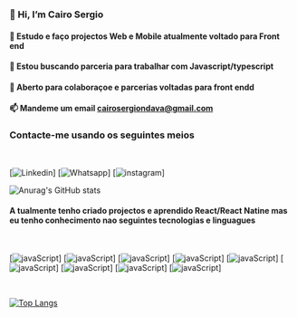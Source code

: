 ### 👋 Hi, I’m Cairo Sergio
#### 👀 Estudo e faço projectos Web e Mobile atualmente voltado para Front end
#### 🌱 Estou buscando parceria para trabalhar com Javascript/typescript
#### 💞️ Aberto para colaboraçoe e parcerias voltadas para front endd
#### 📫 Mandeme um email cairosergiondava@gmail.com


### Contacte-me usando os seguintes meios

<br/>

[![Linkedin](https://img.shields.io/badge/LinkedIn-0077B5?style=for-the-badge&logo=linkedin&logoColor=white
)]
[![Whatsapp](https://img.shields.io/badge/WhatsApp-25D366?style=for-the-badge&logo=whatsapp&logoColor=white)]
[![instagram](https://img.shields.io/badge/Instagram-E4405F?style=for-the-badge&logo=instagram&logoColor=white)]

![Anurag's GitHub stats](https://github-readme-stats.vercel.app/api?username=CairoSergio&show_icons=true&theme=dracula)

#### A tualmente tenho criado projectos e aprendido React/React Natine mas eu tenho conhecimento nao seguintes tecnologias e linguagues

<br/>

[![javaScript](https://img.shields.io/badge/JavaScript-F7DF1E?style=for-the-badge&logo=javascript&logoColor=black)]
[![javaScript](https://img.shields.io/badge/React-20232A?style=for-the-badge&logo=react&logoColor=61DAF)]
[![javaScript](https://img.shields.io/badge/React_Native-20232A?style=for-the-badge&logo=react&logoColor=61DAFB)]
[![javaScript](https://img.shields.io/badge/Python-3776AB?style=for-the-badge&logo=python&logoColor=white)]
[![javaScript](https://img.shields.io/badge/TypeScript-007ACC?style=for-the-badge&logo=typescript&logoColor=white)]
[![javaScript](	https://img.shields.io/badge/HTML5-E34F26?style=for-the-badge&logo=html5&logoColor=white)]
[![javaScript](https://img.shields.io/badge/CSS3-1572B6?style=for-the-badge&logo=css3&logoColor=whitehttps://img.shields.io/badge/TypeScript-007ACC?style=for-the-badge&logo=typescript&logoColor=white)]
[![javaScript](https://img.shields.io/badge/SQLite-07405E?style=for-the-badge&logo=sqlite&logoColor=white)]
[![javaScript](https://img.shields.io/badge/MySQL-00000F?style=for-the-badge&logo=mysql&logoColor=white)]

<br/>

[![Top Langs](https://github-readme-stats.vercel.app/api/top-langs/?username=CairoSergio&layout=compact)](https://github.com/anuraghazra/github-readme-stats)
